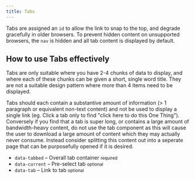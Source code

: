 ```yaml
---
title: Tabs
---
```

<div class="jumpnav"></div>
Tabs are assigned an <code>id</code> to allow the link to snap to the top, and degrade gracefully in older browsers. To prevent hidden content on unsupported browsers, the <code>nav</code> is hidden and all tab content is displayed by default.

## How to use Tabs effectively

Tabs are only suitable where you have 2-4 chunks of data to display, and where each of these chunks can be given a short, single word title. They are not a suitable design pattern where more than 4 items need to be displayed. 

Tabs should each contain a substantive amount of information (> 1 paragraph or equivalent non-text content) and not be used to display a single link (eg. Click a tab only to find "click here to do this One Thing"). Conversely if you find that a tab is super long, or contains a large amount of bandwidth-heavy content, do not use the tab component as this will cause the user to download a large amount of content which they may actually never consume. Instead consider splitting this content out into a seperate page that can be purposefully opened if it is desired. 

<ul class="nobullet">
  <li><code>data-tabbed</code> &ndash; Overall tab container <small>required</small></li>
  <li><code>data-current</code> &ndash; Pre-select tab <small class="opt">optional</small></li>
  <li><code>data-tab</code> &ndash; Link to tab <small>optional</small></li>
</ul>